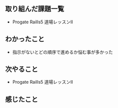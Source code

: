 
## 取り組んだ課題一覧
- Progate Raills5 道場レッスンⅡ  

## わかったこと
- 指示がないとどの順序で進めるか悩む事が多かった

## 次やること
- Progate Raills5 道場レッスンⅡ

## 感じたこと
  